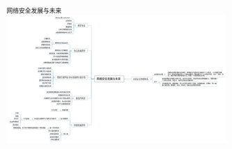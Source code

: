 <script src="map.js"></script>
<div id="main-area">
      <div id="content-info">
        <div id="content-info">
          <div id="title">网络安全发展与未来</div>
        </div>
      </div>
      <div id="main-content">
        <div id="svg-container"><svg xmlns:ev="http://www.w3.org/2001/xml-events" width="1986" viewBox="0 0 1986 1168" ed:vSpacing="30" xmlns="http://www.w3.org/2000/svg" ed:name="Page-1" preserveAspectRadio="xMinYMin meet" xmlns:xlink="http://www.w3.org/1999/xlink" ed:hSpacing="30" height="1168" xmlns:ed="http://www.edrawsoft.cn/xml/2017/SVGExtensions/" id="page1">
    <style type="text/css"><![CDATA[
g[ed\:togtopicid],g[ed\:hyperlink],g[ed\:comment],g[ed\:note] {cursor:pointer;}
svg text::selection,svg tspan::selection{background-color: #4285f4;color: #ffffff;fill: #ffffff;}
.st70 {fill:#000000;font-family:Open Sans;font-size:10pt}
.st69 {fill:#303030;font-family:Open Sans;font-size:13pt}
.st68 {fill:#4c4c4c;font-family:Open Sans;font-size:18pt;font-weight:bold}
]]></style>
    <defs>
        <linearGradient x1="0%" y2="100%" y1="0%" x2="0%" id="lg23">
            <stop offset="0" stop-color="#ffffff"/>
            <stop offset="0.25" stop-color="#f0f5f0"/>
            <stop offset="0.75" stop-color="#e1ebe1"/>
            <stop offset="1" stop-color="#c8d7c8"/>
        </linearGradient>
    </defs>
    <rect width="1986" x="0" height="1168" fill="#ffffff" y="0"/>
    <path d="M35.5,0L63.5,0C63.5,0,66.2,0,69.5,0L98.5,0" stroke-linecap="round" stroke-linejoin="round" stroke="#4486b1" ed:parentid="101" fill="none" id="103" transform="matrix(1,0,0,1,1028,584)" ed:tosuperid="102"/>
    <path d="M-13.5,15.9L3.7,15.9L3.7,-9.9C3.7,-13.2,6.4,-15.9,9.7,-15.9L13.5,-15.9" stroke-linecap="round" stroke-linejoin="round" stroke="#4486b1" ed:parentid="102" fill="none" id="105" transform="matrix(1,0,0,1,1315,568)" ed:tosuperid="104"/>
    <path d="M-13.5,-7.5L3.7,-7.5L3.7,1.5C3.7,4.8,6.4,7.5,9.7,7.5L13.5,7.5" stroke-linecap="round" stroke-linejoin="round" stroke="#4486b1" ed:parentid="104" fill="none" id="107" transform="matrix(1,0,0,1,1438,560)" ed:tosuperid="106"/>
    <path d="M3.7,-19.4L3.7,13.4C3.7,16.7,6.4,19.4,9.7,19.4L13.5,19.4" stroke-linecap="round" stroke-linejoin="round" stroke="#4486b1" ed:parentid="102" fill="none" id="109" transform="matrix(1,0,0,1,1315,603)" ed:tosuperid="108"/>
    <path d="M-13.5,6.8L3.7,6.8L3.7,-0.8C3.7,-4.1,6.4,-6.8,9.7,-6.8L13.5,-6.8" stroke-linecap="round" stroke-linejoin="round" stroke="#4486b1" ed:parentid="108" fill="none" id="111" transform="matrix(1,0,0,1,1386,616)" ed:tosuperid="110"/>
    <path d="M3.7,-14.3L3.7,8.3C3.7,11.6,6.4,14.3,9.7,14.3L13.5,14.3" stroke-linecap="round" stroke-linejoin="round" stroke="#4486b1" ed:parentid="108" fill="none" id="113" transform="matrix(1,0,0,1,1386,637)" ed:tosuperid="112"/>
    <path d="M-35.5,-208.8L-63.5,-208.8L-63.5,202.8C-63.5,206.1,-66.2,208.8,-69.5,208.8L-98.5,208.8" stroke-linecap="round" stroke-linejoin="round" stroke="#4486b1" ed:parentid="101" fill="none" id="115" transform="matrix(1,0,0,1,831,793)" ed:tosuperid="114"/>
    <path d="M13.5,62.4L-3.7,62.4L-3.7,-56.4C-3.7,-59.7,-6.4,-62.4,-9.7,-62.4L-13.5,-62.4" stroke-linecap="round" stroke-linejoin="round" stroke="#4486b1" ed:parentid="114" fill="none" id="117" transform="matrix(1,0,0,1,578,939)" ed:tosuperid="116"/>
    <path d="M13.5,0L-3.7,0C-3.7,0,-6.4,0,-9.7,0L-13.5,0" stroke-linecap="round" stroke-linejoin="round" stroke="#4486b1" ed:parentid="116" fill="none" id="119" transform="matrix(1,0,0,1,481,877)" ed:tosuperid="118"/>
    <path d="M-3.7,21.9L-3.7,-15.9C-3.7,-19.2,-6.4,-21.9,-9.7,-21.9L-13.5,-21.9" stroke-linecap="round" stroke-linejoin="round" stroke="#4486b1" ed:parentid="114" fill="none" id="121" transform="matrix(1,0,0,1,578,979)" ed:tosuperid="120"/>
    <path d="M13.5,0L-3.7,0C-3.7,0,-6.4,0,-9.7,0L-13.5,0" stroke-linecap="round" stroke-linejoin="round" stroke="#4486b1" ed:parentid="120" fill="none" id="123" transform="matrix(1,0,0,1,468,958)" ed:tosuperid="122"/>
    <path d="M13.5,0L-3.7,0C-3.7,0,-6.4,0,-9.7,0L-13.5,0" stroke-linecap="round" stroke-linejoin="round" stroke="#4486b1" ed:parentid="122" fill="none" id="125" transform="matrix(1,0,0,1,228,958)" ed:tosuperid="124"/>
    <path d="M13.5,27L-3.7,27L-3.7,-21C-3.7,-24.3,-6.4,-27,-9.7,-27L-13.5,-27" stroke-linecap="round" stroke-linejoin="round" stroke="#4486b1" ed:parentid="124" fill="none" id="127" transform="matrix(1,0,0,1,131,931)" ed:tosuperid="126"/>
    <path d="M-3.7,13.5L-3.7,-7.5C-3.7,-10.8,-6.4,-13.5,-9.7,-13.5L-13.5,-13.5" stroke-linecap="round" stroke-linejoin="round" stroke="#4486b1" ed:parentid="124" fill="none" id="129" transform="matrix(1,0,0,1,131,944)" ed:tosuperid="128"/>
    <path d="M-3.7,0C-3.7,0,-6.4,0,-9.7,0L-13.5,0" stroke-linecap="round" stroke-linejoin="round" stroke="#4486b1" ed:parentid="124" fill="none" id="131" transform="matrix(1,0,0,1,131,958)" ed:tosuperid="130"/>
    <path d="M-3.7,-13.5L-3.7,7.5C-3.7,10.8,-6.4,13.5,-9.7,13.5L-13.5,13.5" stroke-linecap="round" stroke-linejoin="round" stroke="#4486b1" ed:parentid="124" fill="none" id="133" transform="matrix(1,0,0,1,131,971)" ed:tosuperid="132"/>
    <path d="M-3.7,-27L-3.7,21C-3.7,24.3,-6.4,27,-9.7,27L-13.5,27" stroke-linecap="round" stroke-linejoin="round" stroke="#4486b1" ed:parentid="124" fill="none" id="135" transform="matrix(1,0,0,1,131,985)" ed:tosuperid="134"/>
    <path d="M-3.7,-45.6L-3.7,39.6C-3.7,42.9,-6.4,45.6,-9.7,45.6L-13.5,45.6" stroke-linecap="round" stroke-linejoin="round" stroke="#4486b1" ed:parentid="114" fill="none" id="137" transform="matrix(1,0,0,1,578,1047)" ed:tosuperid="136"/>
    <path d="M13.5,27L-3.7,27L-3.7,-21C-3.7,-24.3,-6.4,-27,-9.7,-27L-13.5,-27" stroke-linecap="round" stroke-linejoin="round" stroke="#4486b1" ed:parentid="136" fill="none" id="139" transform="matrix(1,0,0,1,494,1066)" ed:tosuperid="138"/>
    <path d="M13.5,0L-3.7,0C-3.7,0,-6.4,0,-9.7,0L-13.5,0" stroke-linecap="round" stroke-linejoin="round" stroke="#4486b1" ed:parentid="138" fill="none" id="141" transform="matrix(1,0,0,1,370,1039)" ed:tosuperid="140"/>
    <path d="M-3.7,13.5L-3.7,-7.5C-3.7,-10.8,-6.4,-13.5,-9.7,-13.5L-13.5,-13.5" stroke-linecap="round" stroke-linejoin="round" stroke="#4486b1" ed:parentid="136" fill="none" id="143" transform="matrix(1,0,0,1,494,1079)" ed:tosuperid="142"/>
    <path d="M-3.7,0C-3.7,0,-6.4,0,-9.7,0L-13.5,0" stroke-linecap="round" stroke-linejoin="round" stroke="#4486b1" ed:parentid="136" fill="none" id="145" transform="matrix(1,0,0,1,494,1093)" ed:tosuperid="144"/>
    <path d="M-3.7,-13.5L-3.7,7.5C-3.7,10.8,-6.4,13.5,-9.7,13.5L-13.5,13.5" stroke-linecap="round" stroke-linejoin="round" stroke="#4486b1" ed:parentid="136" fill="none" id="147" transform="matrix(1,0,0,1,494,1106)" ed:tosuperid="146"/>
    <path d="M-3.7,-27L-3.7,21C-3.7,24.3,-6.4,27,-9.7,27L-13.5,27" stroke-linecap="round" stroke-linejoin="round" stroke="#4486b1" ed:parentid="136" fill="none" id="149" transform="matrix(1,0,0,1,494,1120)" ed:tosuperid="148"/>
    <path d="M-35.5,-87.5L-63.5,-87.5L-63.5,81.5C-63.5,84.8,-66.2,87.5,-69.5,87.5L-98.5,87.5" stroke-linecap="round" stroke-linejoin="round" stroke="#4486b1" ed:parentid="101" fill="none" id="151" transform="matrix(1,0,0,1,831,671)" ed:tosuperid="150"/>
    <path d="M13.5,21.9L-3.7,21.9L-3.7,-15.9C-3.7,-19.2,-6.4,-21.9,-9.7,-21.9L-13.5,-21.9" stroke-linecap="round" stroke-linejoin="round" stroke="#4486b1" ed:parentid="150" fill="none" id="153" transform="matrix(1,0,0,1,595,737)" ed:tosuperid="152"/>
    <path d="M-3.7,8.4L-3.7,-2.4C-3.7,-5.7,-6.4,-8.4,-9.7,-8.4L-13.5,-8.4" stroke-linecap="round" stroke-linejoin="round" stroke="#4486b1" ed:parentid="150" fill="none" id="155" transform="matrix(1,0,0,1,595,750)" ed:tosuperid="154"/>
    <path d="M-3.7,-5.1L-3.7,-0.9C-3.7,2.4,-6.4,5.1,-9.7,5.1L-13.5,5.1" stroke-linecap="round" stroke-linejoin="round" stroke="#4486b1" ed:parentid="150" fill="none" id="157" transform="matrix(1,0,0,1,595,764)" ed:tosuperid="156"/>
    <path d="M-3.7,-18.6L-3.7,12.6C-3.7,15.9,-6.4,18.6,-9.7,18.6L-13.5,18.6" stroke-linecap="round" stroke-linejoin="round" stroke="#4486b1" ed:parentid="150" fill="none" id="159" transform="matrix(1,0,0,1,595,777)" ed:tosuperid="158"/>
    <path d="M-3.7,-32.1L-3.7,26.1C-3.7,29.4,-6.4,32.1,-9.7,32.1L-13.5,32.1" stroke-linecap="round" stroke-linejoin="round" stroke="#4486b1" ed:parentid="150" fill="none" id="161" transform="matrix(1,0,0,1,595,791)" ed:tosuperid="160"/>
    <path d="M-35.5,6.8L-63.5,6.8L-63.5,-0.8C-63.5,-4.1,-66.2,-6.8,-69.5,-6.8L-98.5,-6.8" stroke-linecap="round" stroke-linejoin="round" stroke="#4486b1" ed:parentid="101" fill="none" id="163" transform="matrix(1,0,0,1,831,577)" ed:tosuperid="162"/>
    <path d="M13.5,35.4L-3.7,35.4L-3.7,-29.4C-3.7,-32.7,-6.4,-35.4,-9.7,-35.4L-13.5,-35.4" stroke-linecap="round" stroke-linejoin="round" stroke="#4486b1" ed:parentid="162" fill="none" id="165" transform="matrix(1,0,0,1,425,535)" ed:tosuperid="164"/>
    <path d="M-3.7,21.9L-3.7,-15.9C-3.7,-19.2,-6.4,-21.9,-9.7,-21.9L-13.5,-21.9" stroke-linecap="round" stroke-linejoin="round" stroke="#4486b1" ed:parentid="162" fill="none" id="167" transform="matrix(1,0,0,1,425,548)" ed:tosuperid="166"/>
    <path d="M-3.7,8.4L-3.7,-2.4C-3.7,-5.7,-6.4,-8.4,-9.7,-8.4L-13.5,-8.4" stroke-linecap="round" stroke-linejoin="round" stroke="#4486b1" ed:parentid="162" fill="none" id="169" transform="matrix(1,0,0,1,425,562)" ed:tosuperid="168"/>
    <path d="M-3.7,-5.1L-3.7,-0.9C-3.7,2.4,-6.4,5.1,-9.7,5.1L-13.5,5.1" stroke-linecap="round" stroke-linejoin="round" stroke="#4486b1" ed:parentid="162" fill="none" id="171" transform="matrix(1,0,0,1,425,575)" ed:tosuperid="170"/>
    <path d="M-3.7,-18.6L-3.7,12.6C-3.7,15.9,-6.4,18.6,-9.7,18.6L-13.5,18.6" stroke-linecap="round" stroke-linejoin="round" stroke="#4486b1" ed:parentid="162" fill="none" id="173" transform="matrix(1,0,0,1,425,589)" ed:tosuperid="172"/>
    <path d="M-3.7,-32.1L-3.7,26.1C-3.7,29.4,-6.4,32.1,-9.7,32.1L-13.5,32.1" stroke-linecap="round" stroke-linejoin="round" stroke="#4486b1" ed:parentid="162" fill="none" id="175" transform="matrix(1,0,0,1,425,602)" ed:tosuperid="174"/>
    <path d="M-3.7,-45.6L-3.7,39.6C-3.7,42.9,-6.4,45.6,-9.7,45.6L-13.5,45.6" stroke-linecap="round" stroke-linejoin="round" stroke="#4486b1" ed:parentid="162" fill="none" id="177" transform="matrix(1,0,0,1,425,616)" ed:tosuperid="176"/>
    <path d="M-35.5,128L-63.5,128L-63.5,-122C-63.5,-125.3,-66.2,-128,-69.5,-128L-98.5,-128" stroke-linecap="round" stroke-linejoin="round" stroke="#4486b1" ed:parentid="101" fill="none" id="179" transform="matrix(1,0,0,1,831,456)" ed:tosuperid="178"/>
    <path d="M13.5,28.6L-3.7,28.6L-3.7,-22.6C-3.7,-25.9,-6.4,-28.6,-9.7,-28.6L-13.5,-28.6" stroke-linecap="round" stroke-linejoin="round" stroke="#4486b1" ed:parentid="178" fill="none" id="181" transform="matrix(1,0,0,1,578,299)" ed:tosuperid="180"/>
    <path d="M13.5,20.3L-3.7,20.3L-3.7,-14.3C-3.7,-17.6,-6.4,-20.3,-9.7,-20.3L-13.5,-20.3" stroke-linecap="round" stroke-linejoin="round" stroke="#4486b1" ed:parentid="180" fill="none" id="183" transform="matrix(1,0,0,1,416,250)" ed:tosuperid="182"/>
    <path d="M-3.7,6.8L-3.7,-0.8C-3.7,-4.1,-6.4,-6.8,-9.7,-6.8L-13.5,-6.8" stroke-linecap="round" stroke-linejoin="round" stroke="#4486b1" ed:parentid="180" fill="none" id="185" transform="matrix(1,0,0,1,416,264)" ed:tosuperid="184"/>
    <path d="M-3.7,-6.8L-3.7,0.8C-3.7,4.1,-6.4,6.8,-9.7,6.8L-13.5,6.8" stroke-linecap="round" stroke-linejoin="round" stroke="#4486b1" ed:parentid="180" fill="none" id="187" transform="matrix(1,0,0,1,416,277)" ed:tosuperid="186"/>
    <path d="M-3.7,-20.3L-3.7,14.3C-3.7,17.6,-6.4,20.3,-9.7,20.3L-13.5,20.3" stroke-linecap="round" stroke-linejoin="round" stroke="#4486b1" ed:parentid="180" fill="none" id="189" transform="matrix(1,0,0,1,416,291)" ed:tosuperid="188"/>
    <path d="M-3.7,-5.1L-3.7,-0.9C-3.7,2.4,-6.4,5.1,-9.7,5.1L-13.5,5.1" stroke-linecap="round" stroke-linejoin="round" stroke="#4486b1" ed:parentid="178" fill="none" id="191" transform="matrix(1,0,0,1,578,333)" ed:tosuperid="190"/>
    <path d="M-3.7,-18.6L-3.7,12.6C-3.7,15.9,-6.4,18.6,-9.7,18.6L-13.5,18.6" stroke-linecap="round" stroke-linejoin="round" stroke="#4486b1" ed:parentid="178" fill="none" id="193" transform="matrix(1,0,0,1,578,346)" ed:tosuperid="192"/>
    <path d="M-3.7,-32.1L-3.7,26.1C-3.7,29.4,-6.4,32.1,-9.7,32.1L-13.5,32.1" stroke-linecap="round" stroke-linejoin="round" stroke="#4486b1" ed:parentid="178" fill="none" id="195" transform="matrix(1,0,0,1,578,360)" ed:tosuperid="194"/>
    <path d="M-3.7,-45.6L-3.7,39.6C-3.7,42.9,-6.4,45.6,-9.7,45.6L-13.5,45.6" stroke-linecap="round" stroke-linejoin="round" stroke="#4486b1" ed:parentid="178" fill="none" id="197" transform="matrix(1,0,0,1,578,373)" ed:tosuperid="196"/>
    <path d="M-3.7,-59.1L-3.7,53.1C-3.7,56.4,-6.4,59.1,-9.7,59.1L-13.5,59.1" stroke-linecap="round" stroke-linejoin="round" stroke="#4486b1" ed:parentid="178" fill="none" id="199" transform="matrix(1,0,0,1,578,387)" ed:tosuperid="198"/>
    <path d="M-35.5,242.5L-63.5,242.5L-63.5,-236.5C-63.5,-239.8,-66.2,-242.5,-69.5,-242.5L-98.5,-242.5" stroke-linecap="round" stroke-linejoin="round" stroke="#4486b1" ed:parentid="101" fill="none" id="201" transform="matrix(1,0,0,1,831,341)" ed:tosuperid="200"/>
    <path d="M13.5,28.6L-3.7,28.6L-3.7,-22.6C-3.7,-25.9,-6.4,-28.6,-9.7,-28.6L-13.5,-28.6" stroke-linecap="round" stroke-linejoin="round" stroke="#4486b1" ed:parentid="200" fill="none" id="203" transform="matrix(1,0,0,1,612,70)" ed:tosuperid="202"/>
    <path d="M-3.7,15.1L-3.7,-9.1C-3.7,-12.4,-6.4,-15.1,-9.7,-15.1L-13.5,-15.1" stroke-linecap="round" stroke-linejoin="round" stroke="#4486b1" ed:parentid="200" fill="none" id="205" transform="matrix(1,0,0,1,612,84)" ed:tosuperid="204"/>
    <path d="M-3.7,1.6C-3.7,-0.2,-6.4,-1.6,-9.7,-1.6L-13.5,-1.6" stroke-linecap="round" stroke-linejoin="round" stroke="#4486b1" ed:parentid="200" fill="none" id="207" transform="matrix(1,0,0,1,612,97)" ed:tosuperid="206"/>
    <path d="M-3.7,-11.9L-3.7,5.9C-3.7,9.2,-6.4,11.9,-9.7,11.9L-13.5,11.9" stroke-linecap="round" stroke-linejoin="round" stroke="#4486b1" ed:parentid="200" fill="none" id="209" transform="matrix(1,0,0,1,612,111)" ed:tosuperid="208"/>
    <path d="M-3.7,-25.4L-3.7,19.4C-3.7,22.7,-6.4,25.4,-9.7,25.4L-13.5,25.4" stroke-linecap="round" stroke-linejoin="round" stroke="#4486b1" ed:parentid="200" fill="none" id="211" transform="matrix(1,0,0,1,612,124)" ed:tosuperid="210"/>
    <path d="M-3.7,-38.9L-3.7,32.9C-3.7,36.2,-6.4,38.9,-9.7,38.9L-13.5,38.9" stroke-linecap="round" stroke-linejoin="round" stroke="#4486b1" ed:parentid="200" fill="none" id="213" transform="matrix(1,0,0,1,612,138)" ed:tosuperid="212"/>
    <g ed:height="57" ed:topictype="mainidea" ed:layout="map" id="101" transform="matrix(1,0,0,1,795,555)" ed:width="268">
        <path d="M4,0L264,0C266.2,0,268,1.8,268,4L268,53C268,55.2,266.2,57,264,57L4,57C1.8,57,0,55.2,0,53L0,4C0,1.8,1.8,0,4,0z" stroke-linejoin="round" stroke="#000000" fill="#ffffff"/>
        <text class="st68">
            <tspan x="20" style="white-space:pre" y="37.8">网络安全发展与未来</tspan>
        </text>
    </g>
    <g ed:height="35" ed:layout="rightmap" ed:parentid="101" id="102" transform="matrix(1,0,0,1,1126,566)" ed:width="175">
        <path d="M4,0L171,0C173.2,0,175,1.8,175,4L175,31C175,33.2,173.2,35,171,35L4,35C1.8,35,0,33.2,0,31L0,4C0,1.8,1.8,0,4,0z" stroke-linejoin="round" stroke="#4486b1" fill="#ffffff"/>
        <text class="st69">
            <tspan x="18" style="white-space:pre" y="23.8">动态安全防御体系</tspan>
        </text>
    </g>
    <g ed:height="20.5" ed:layout="rightmap" ed:parentid="102" id="104" transform="matrix(1,0,0,1,1328,532)" ed:width="96">
        <path d="M0,20.5L96,20.5" stroke-linejoin="round" stroke="#4486b1" fill="none"/>
        <text class="st70">
            <tspan x="8" style="white-space:pre" y="14.4">动态安全过程</tspan>
        </text>
    </g>
    <g ed:height="50.5" ed:layout="rightmap" ed:parentid="104" id="106" transform="matrix(1,0,0,1,1451,517)" ed:width="514">
        <path d="M0,50.5L514,50.5" stroke-linejoin="round" stroke="#4486b1" fill="none"/>
        <text class="st70">
            <tspan x="8" style="white-space:pre" y="14.4">构建自身的防御体系机制时，网络安全不能仅仅只停留在“三分技术，七分管理”的概</tspan>
            <tspan x="8" style="white-space:pre" y="29.4">念上，安全不应该作为一个目标去看待，而应该作为一个过程去考虑、设计、实现、执</tspan>
            <tspan x="8" style="white-space:pre" y="44.5">行。通过不断完善的管理行为，形成一个动态的安全过程</tspan>
        </text>
    </g>
    <g ed:height="20.5" ed:layout="rightmap" ed:parentid="102" id="108" transform="matrix(1,0,0,1,1328,602)" ed:width="44">
        <path d="M0,20.5L44,20.5" stroke-linejoin="round" stroke="#4486b1" fill="none"/>
        <text class="st70">
            <tspan x="8" style="white-space:pre" y="14.4">定义</tspan>
        </text>
    </g>
    <g ed:height="35.5" ed:layout="rightmap" ed:parentid="108" id="110" transform="matrix(1,0,0,1,1399,574)" ed:width="514">
        <path d="M0,35.5L514,35.5" stroke-linejoin="round" stroke="#4486b1" fill="none"/>
        <text class="st70">
            <tspan x="8" style="white-space:pre" y="14.4">容易忽略安全构建之间的关系，因为在可定制，可操作的安全策略基础上，需要构建一</tspan>
            <tspan x="8" style="white-space:pre" y="29.4">个具有全局观、多层次、组件化的安全防御体系</tspan>
        </text>
    </g>
    <g ed:height="35.5" ed:layout="rightmap" ed:parentid="108" id="112" transform="matrix(1,0,0,1,1399,616)" ed:width="514">
        <path d="M0,35.5L514,35.5" stroke-linejoin="round" stroke="#4486b1" fill="none"/>
        <text class="st70">
            <tspan x="8" style="white-space:pre" y="14.4">涉及网络边界、网络基础、核心业务和桌面多个层面，涵盖路由器，交换机，防火墙，</tspan>
            <tspan x="8" style="white-space:pre" y="29.4">接入服务器，数据库，DNS，WWW，MAIL及其他应用系统</tspan>
        </text>
    </g>
    <g ed:height="35" ed:layout="leftmap" ed:parentid="101" id="114" transform="matrix(1,0,0,1,591,984)" ed:width="141">
        <path d="M4,0L137,0C139.2,0,141,1.8,141,4L141,31C141,33.2,139.2,35,137,35L4,35C1.8,35,0,33.2,0,31L0,4C0,1.8,1.8,0,4,0z" stroke-linejoin="round" stroke="#4486b1" fill="#ffffff"/>
        <text class="st69">
            <tspan x="18" style="white-space:pre" y="23.8">防御发展趋势</tspan>
        </text>
    </g>
    <g ed:height="20.5" ed:layout="leftmap" ed:parentid="114" id="116" transform="matrix(1,0,0,1,494,856)" ed:width="70">
        <path d="M0,20.5L70,20.5" stroke-linejoin="round" stroke="#4486b1" fill="none"/>
        <text class="st70">
            <tspan x="8" style="white-space:pre" y="14.4">病毒防御</tspan>
        </text>
    </g>
    <g ed:height="20.5" ed:layout="leftmap" ed:parentid="116" id="118" transform="matrix(1,0,0,1,397,856)" ed:width="70">
        <path d="M0,20.5L70,20.5" stroke-linejoin="round" stroke="#4486b1" fill="none"/>
        <text class="st70">
            <tspan x="8" style="white-space:pre" y="14.4">行为识别</tspan>
        </text>
    </g>
    <g ed:height="20.5" ed:layout="leftmap" ed:parentid="114" id="120" transform="matrix(1,0,0,1,481,937)" ed:width="83">
        <path d="M0,20.5L83,20.5" stroke-linejoin="round" stroke="#4486b1" fill="none"/>
        <text class="st70">
            <tspan x="8" style="white-space:pre" y="14.4">反垃圾邮件</tspan>
        </text>
    </g>
    <g ed:height="20.5" ed:layout="leftmap" ed:parentid="120" id="122" transform="matrix(1,0,0,1,241,937)" ed:width="213">
        <path d="M0,20.5L213,20.5" stroke-linejoin="round" stroke="#4486b1" fill="none"/>
        <text class="st70">
            <tspan x="8" style="white-space:pre" y="14.4">主动型垃圾邮件行为模式识别技术</tspan>
        </text>
    </g>
    <g ed:height="20.5" ed:layout="leftmap" ed:parentid="122" id="124" transform="matrix(1,0,0,1,144,937)" ed:width="70">
        <path d="M0,20.5L70,20.5" stroke-linejoin="round" stroke="#4486b1" fill="none"/>
        <text class="st70">
            <tspan x="8" style="white-space:pre" y="14.4">行为要素</tspan>
        </text>
    </g>
    <g ed:height="20.5" ed:layout="leftmap" ed:parentid="124" id="126" transform="matrix(1,0,0,1,73,883)" ed:width="44">
        <path d="M0,20.5L44,20.5" stroke-linejoin="round" stroke="#4486b1" fill="none"/>
        <text class="st70">
            <tspan x="8" style="white-space:pre" y="14.4">时间</tspan>
        </text>
    </g>
    <g ed:height="20.5" ed:layout="leftmap" ed:parentid="124" id="128" transform="matrix(1,0,0,1,73,910)" ed:width="44">
        <path d="M0,20.5L44,20.5" stroke-linejoin="round" stroke="#4486b1" fill="none"/>
        <text class="st70">
            <tspan x="8" style="white-space:pre" y="14.4">频度</tspan>
        </text>
    </g>
    <g ed:height="20.5" ed:layout="leftmap" ed:parentid="124" id="130" transform="matrix(1,0,0,1,59,937)" ed:width="58">
        <path d="M0,20.5L58,20.5" stroke-linejoin="round" stroke="#4486b1" fill="none"/>
        <text class="st70">
            <tspan x="8" style="white-space:pre" y="14.4">发送IP</tspan>
        </text>
    </g>
    <g ed:height="20.5" ed:layout="leftmap" ed:parentid="124" id="132" transform="matrix(1,0,0,1,21,964)" ed:width="96">
        <path d="M0,20.5L96,20.5" stroke-linejoin="round" stroke="#4486b1" fill="none"/>
        <text class="st70">
            <tspan x="8" style="white-space:pre" y="14.4">协议声明特征</tspan>
        </text>
    </g>
    <g ed:height="20.5" ed:layout="leftmap" ed:parentid="124" id="134" transform="matrix(1,0,0,1,47,991)" ed:width="70">
        <path d="M0,20.5L70,20.5" stroke-linejoin="round" stroke="#4486b1" fill="none"/>
        <text class="st70">
            <tspan x="8" style="white-space:pre" y="14.4">发送指纹</tspan>
        </text>
    </g>
    <g ed:height="20.5" ed:layout="leftmap" ed:parentid="114" id="136" transform="matrix(1,0,0,1,507,1072)" ed:width="57">
        <path d="M0,20.5L57,20.5" stroke-linejoin="round" stroke="#4486b1" fill="none"/>
        <text class="st70">
            <tspan x="8" style="white-space:pre" y="14.4">防火墙</tspan>
        </text>
    </g>
    <g ed:height="20.5" ed:layout="leftmap" ed:parentid="136" id="138" transform="matrix(1,0,0,1,383,1018)" ed:width="97">
        <path d="M0,20.5L97,20.5" stroke-linejoin="round" stroke="#4486b1" fill="none"/>
        <text class="st70">
            <tspan x="8" style="white-space:pre" y="14.4">新一代NP技术</tspan>
        </text>
    </g>
    <g ed:height="20.5" ed:layout="leftmap" ed:parentid="138" id="140" transform="matrix(1,0,0,1,52,1018)" ed:width="304">
        <path d="M0,20.5L304,20.5" stroke-linejoin="round" stroke="#4486b1" fill="none"/>
        <text class="st70">
            <tspan x="8" style="white-space:pre" y="14.4">网络处理器，专门用于网络封装处理的一种处理器</tspan>
        </text>
    </g>
    <g ed:height="20.5" ed:layout="leftmap" ed:parentid="136" id="142" transform="matrix(1,0,0,1,371,1045)" ed:width="109">
        <path d="M0,20.5L109,20.5" stroke-linejoin="round" stroke="#4486b1" fill="none"/>
        <text class="st70">
            <tspan x="8" style="white-space:pre" y="14.4">防火墙深度检测</tspan>
        </text>
    </g>
    <g ed:height="20.5" ed:layout="leftmap" ed:parentid="136" id="144" transform="matrix(1,0,0,1,384,1072)" ed:width="96">
        <path d="M0,20.5L96,20.5" stroke-linejoin="round" stroke="#4486b1" fill="none"/>
        <text class="st70">
            <tspan x="8" style="white-space:pre" y="14.4">应用状态检测</tspan>
        </text>
    </g>
    <g ed:height="20.5" ed:layout="leftmap" ed:parentid="136" id="146" transform="matrix(1,0,0,1,384,1099)" ed:width="96">
        <path d="M0,20.5L96,20.5" stroke-linejoin="round" stroke="#4486b1" fill="none"/>
        <text class="st70">
            <tspan x="8" style="white-space:pre" y="14.4">安全技术融合</tspan>
        </text>
    </g>
    <g ed:height="20.5" ed:layout="leftmap" ed:parentid="136" id="148" transform="matrix(1,0,0,1,389,1126)" ed:width="91">
        <path d="M0,20.5L91,20.5" stroke-linejoin="round" stroke="#4486b1" fill="none"/>
        <text class="st70">
            <tspan x="8" style="white-space:pre" y="14.4">VPN功能集成</tspan>
        </text>
    </g>
    <g ed:height="35" ed:layout="leftmap" ed:parentid="101" id="150" transform="matrix(1,0,0,1,608,741)" ed:width="124">
        <path d="M4,0L120,0C122.2,0,124,1.8,124,4L124,31C124,33.2,122.2,35,120,35L4,35C1.8,35,0,33.2,0,31L0,4C0,1.8,1.8,0,4,0z" stroke-linejoin="round" stroke="#4486b1" fill="#ffffff"/>
        <text class="st69">
            <tspan x="18" style="white-space:pre" y="23.8">面临的挑战</tspan>
        </text>
    </g>
    <g ed:height="20.5" ed:layout="leftmap" ed:parentid="150" id="152" transform="matrix(1,0,0,1,355,695)" ed:width="226">
        <path d="M0,20.5L226,20.5" stroke-linejoin="round" stroke="#4486b1" fill="none"/>
        <text class="st70">
            <tspan x="8" style="white-space:pre" y="14.4">更多网络犯罪直接以经济利益为目的</tspan>
        </text>
    </g>
    <g ed:height="20.5" ed:layout="leftmap" ed:parentid="150" id="154" transform="matrix(1,0,0,1,459,722)" ed:width="122">
        <path d="M0,20.5L122,20.5" stroke-linejoin="round" stroke="#4486b1" fill="none"/>
        <text class="st70">
            <tspan x="8" style="white-space:pre" y="14.4">拒绝服务供给泛滥</tspan>
        </text>
    </g>
    <g ed:height="20.5" ed:layout="leftmap" ed:parentid="150" id="156" transform="matrix(1,0,0,1,329,749)" ed:width="252">
        <path d="M0,20.5L252,20.5" stroke-linejoin="round" stroke="#4486b1" fill="none"/>
        <text class="st70">
            <tspan x="8" style="white-space:pre" y="14.4">垃圾邮件与反垃圾邮件之间斗争愈演愈烈</tspan>
        </text>
    </g>
    <g ed:height="20.5" ed:layout="leftmap" ed:parentid="150" id="158" transform="matrix(1,0,0,1,399,776)" ed:width="182">
        <path d="M0,20.5L182,20.5" stroke-linejoin="round" stroke="#4486b1" fill="none"/>
        <text class="st70">
            <tspan x="8" style="white-space:pre" y="14.4">恶意软件横行，Web攻击频发</tspan>
        </text>
    </g>
    <g ed:height="20.5" ed:layout="leftmap" ed:parentid="150" id="160" transform="matrix(1,0,0,1,445,803)" ed:width="136">
        <path d="M0,20.5L136,20.5" stroke-linejoin="round" stroke="#4486b1" fill="none"/>
        <text class="st70">
            <tspan x="8" style="white-space:pre" y="14.4">对非PC设备威胁增加</tspan>
        </text>
    </g>
    <g ed:height="35" ed:layout="leftmap" ed:parentid="101" id="162" transform="matrix(1,0,0,1,438,553)" ed:width="294">
        <path d="M4,0L290,0C292.2,0,294,1.8,294,4L294,31C294,33.2,292.2,35,290,35L4,35C1.8,35,0,33.2,0,31L0,4C0,1.8,1.8,0,4,0z" stroke-linejoin="round" stroke="#4486b1" fill="#ffffff"/>
        <text class="st69">
            <tspan x="18" style="white-space:pre" y="23.8">我国互联网安全标准课题主要涉及</tspan>
        </text>
    </g>
    <g ed:height="20.5" ed:layout="leftmap" ed:parentid="162" id="164" transform="matrix(1,0,0,1,276,479)" ed:width="135">
        <path d="M0,20.5L135,20.5" stroke-linejoin="round" stroke="#4486b1" fill="none"/>
        <text class="st70">
            <tspan x="8" style="white-space:pre" y="14.4">分组过滤防火墙标准</tspan>
        </text>
    </g>
    <g ed:height="20.5" ed:layout="leftmap" ed:parentid="162" id="166" transform="matrix(1,0,0,1,276,506)" ed:width="135">
        <path d="M0,20.5L135,20.5" stroke-linejoin="round" stroke="#4486b1" fill="none"/>
        <text class="st70">
            <tspan x="8" style="white-space:pre" y="14.4">应用网关防火墙标准</tspan>
        </text>
    </g>
    <g ed:height="20.5" ed:layout="leftmap" ed:parentid="162" id="168" transform="matrix(1,0,0,1,302,533)" ed:width="109">
        <path d="M0,20.5L109,20.5" stroke-linejoin="round" stroke="#4486b1" fill="none"/>
        <text class="st70">
            <tspan x="8" style="white-space:pre" y="14.4">网络代理服务器</tspan>
        </text>
    </g>
    <g ed:height="20.5" ed:layout="leftmap" ed:parentid="162" id="170" transform="matrix(1,0,0,1,315,560)" ed:width="96">
        <path d="M0,20.5L96,20.5" stroke-linejoin="round" stroke="#4486b1" fill="none"/>
        <text class="st70">
            <tspan x="8" style="white-space:pre" y="14.4">鉴别机制标准</tspan>
        </text>
    </g>
    <g ed:height="20.5" ed:layout="leftmap" ed:parentid="162" id="172" transform="matrix(1,0,0,1,289,587)" ed:width="122">
        <path d="M0,20.5L122,20.5" stroke-linejoin="round" stroke="#4486b1" fill="none"/>
        <text class="st70">
            <tspan x="8" style="white-space:pre" y="14.4">数字签名机制标准</tspan>
        </text>
    </g>
    <g ed:height="20.5" ed:layout="leftmap" ed:parentid="162" id="174" transform="matrix(1,0,0,1,315,614)" ed:width="96">
        <path d="M0,20.5L96,20.5" stroke-linejoin="round" stroke="#4486b1" fill="none"/>
        <text class="st70">
            <tspan x="8" style="white-space:pre" y="14.4">安全电子交易</tspan>
        </text>
    </g>
    <g ed:height="20.5" ed:layout="leftmap" ed:parentid="162" id="176" transform="matrix(1,0,0,1,289,641)" ed:width="122">
        <path d="M0,20.5L122,20.5" stroke-linejoin="round" stroke="#4486b1" fill="none"/>
        <text class="st70">
            <tspan x="8" style="white-space:pre" y="14.4">网络安全服务标准</tspan>
        </text>
    </g>
    <g ed:height="35" ed:layout="leftmap" ed:parentid="101" id="178" transform="matrix(1,0,0,1,591,310)" ed:width="141">
        <path d="M4,0L137,0C139.2,0,141,1.8,141,4L141,31C141,33.2,139.2,35,137,35L4,35C1.8,35,0,33.2,0,31L0,4C0,1.8,1.8,0,4,0z" stroke-linejoin="round" stroke="#4486b1" fill="#ffffff"/>
        <text class="st69">
            <tspan x="18" style="white-space:pre" y="23.8">攻击发展趋势</tspan>
        </text>
    </g>
    <g ed:height="20.5" ed:layout="leftmap" ed:parentid="178" id="180" transform="matrix(1,0,0,1,429,250)" ed:width="135">
        <path d="M0,20.5L135,20.5" stroke-linejoin="round" stroke="#4486b1" fill="none"/>
        <text class="st70">
            <tspan x="8" style="white-space:pre" y="14.4">网络攻击阶段自动化</tspan>
        </text>
    </g>
    <g ed:height="20.5" ed:layout="leftmap" ed:parentid="180" id="182" transform="matrix(1,0,0,1,332,210)" ed:width="70">
        <path d="M0,20.5L70,20.5" stroke-linejoin="round" stroke="#4486b1" fill="none"/>
        <text class="st70">
            <tspan x="8" style="white-space:pre" y="14.4">扫描阶段</tspan>
        </text>
    </g>
    <g ed:height="20.5" ed:layout="leftmap" ed:parentid="180" id="184" transform="matrix(1,0,0,1,306,237)" ed:width="96">
        <path d="M0,20.5L96,20.5" stroke-linejoin="round" stroke="#4486b1" fill="none"/>
        <text class="st70">
            <tspan x="8" style="white-space:pre" y="14.4">渗透控制阶段</tspan>
        </text>
    </g>
    <g ed:height="20.5" ed:layout="leftmap" ed:parentid="180" id="186" transform="matrix(1,0,0,1,306,264)" ed:width="96">
        <path d="M0,20.5L96,20.5" stroke-linejoin="round" stroke="#4486b1" fill="none"/>
        <text class="st70">
            <tspan x="8" style="white-space:pre" y="14.4">传播攻击阶段</tspan>
        </text>
    </g>
    <g ed:height="20.5" ed:layout="leftmap" ed:parentid="180" id="188" transform="matrix(1,0,0,1,254,291)" ed:width="148">
        <path d="M0,20.5L148,20.5" stroke-linejoin="round" stroke="#4486b1" fill="none"/>
        <text class="st70">
            <tspan x="8" style="white-space:pre" y="14.4">攻击工具协调管理阶段</tspan>
        </text>
    </g>
    <g ed:height="20.5" ed:layout="leftmap" ed:parentid="178" id="190" transform="matrix(1,0,0,1,429,318)" ed:width="135">
        <path d="M0,20.5L135,20.5" stroke-linejoin="round" stroke="#4486b1" fill="none"/>
        <text class="st70">
            <tspan x="8" style="white-space:pre" y="14.4">网络攻击工具智能化</tspan>
        </text>
    </g>
    <g ed:height="20.5" ed:layout="leftmap" ed:parentid="178" id="192" transform="matrix(1,0,0,1,377,345)" ed:width="187">
        <path d="M0,20.5L187,20.5" stroke-linejoin="round" stroke="#4486b1" fill="none"/>
        <text class="st70">
            <tspan x="8" style="white-space:pre" y="14.4">漏洞发现、利用速率越来越快</tspan>
        </text>
    </g>
    <g ed:height="20.5" ed:layout="leftmap" ed:parentid="178" id="194" transform="matrix(1,0,0,1,416,372)" ed:width="148">
        <path d="M0,20.5L148,20.5" stroke-linejoin="round" stroke="#4486b1" fill="none"/>
        <text class="st70">
            <tspan x="8" style="white-space:pre" y="14.4">防火墙渗透率越来越高</tspan>
        </text>
    </g>
    <g ed:height="20.5" ed:layout="leftmap" ed:parentid="178" id="196" transform="matrix(1,0,0,1,403,399)" ed:width="161">
        <path d="M0,20.5L161,20.5" stroke-linejoin="round" stroke="#4486b1" fill="none"/>
        <text class="st70">
            <tspan x="8" style="white-space:pre" y="14.4">安全威胁的不对称性增加</tspan>
        </text>
    </g>
    <g ed:height="20.5" ed:layout="leftmap" ed:parentid="178" id="198" transform="matrix(1,0,0,1,325,426)" ed:width="239">
        <path d="M0,20.5L239,20.5" stroke-linejoin="round" stroke="#4486b1" fill="none"/>
        <text class="st70">
            <tspan x="8" style="white-space:pre" y="14.4">对网络基础设置产生的破坏力越来越强</tspan>
        </text>
    </g>
    <g ed:height="35" ed:layout="leftmap" ed:parentid="101" id="200" transform="matrix(1,0,0,1,625,81)" ed:width="107">
        <path d="M4,0L103,0C105.2,0,107,1.8,107,4L107,31C107,33.2,105.2,35,103,35L4,35C1.8,35,0,33.2,0,31L0,4C0,1.8,1.8,0,4,0z" stroke-linejoin="round" stroke="#4486b1" fill="#ffffff"/>
        <text class="st69">
            <tspan x="18" style="white-space:pre" y="23.8">典型攻击</tspan>
        </text>
    </g>
    <g ed:height="20.5" ed:layout="leftmap" ed:parentid="200" id="202" transform="matrix(1,0,0,1,434,21)" ed:width="164">
        <path d="M0,20.5L164,20.5" stroke-linejoin="round" stroke="#4486b1" fill="none"/>
        <text class="st70">
            <tspan x="8" style="white-space:pre" y="14.4">Melissa 和 LoveLetter</tspan>
        </text>
    </g>
    <g ed:height="20.5" ed:layout="leftmap" ed:parentid="200" id="204" transform="matrix(1,0,0,1,528,48)" ed:width="70">
        <path d="M0,20.5L70,20.5" stroke-linejoin="round" stroke="#4486b1" fill="none"/>
        <text class="st70">
            <tspan x="8" style="white-space:pre" y="14.4">红色代码</tspan>
        </text>
    </g>
    <g ed:height="20.5" ed:layout="leftmap" ed:parentid="200" id="206" transform="matrix(1,0,0,1,541,75)" ed:width="57">
        <path d="M0,20.5L57,20.5" stroke-linejoin="round" stroke="#4486b1" fill="none"/>
        <text class="st70">
            <tspan x="8" style="white-space:pre" y="14.4">尼姆达</tspan>
        </text>
    </g>
    <g ed:height="20.5" ed:layout="leftmap" ed:parentid="200" id="208" transform="matrix(1,0,0,1,528,102)" ed:width="70">
        <path d="M0,20.5L70,20.5" stroke-linejoin="round" stroke="#4486b1" fill="none"/>
        <text class="st70">
            <tspan x="8" style="white-space:pre" y="14.4">熊猫烧香</tspan>
        </text>
    </g>
    <g ed:height="20.5" ed:layout="leftmap" ed:parentid="200" id="210" transform="matrix(1,0,0,1,463,129)" ed:width="135">
        <path d="M0,20.5L135,20.5" stroke-linejoin="round" stroke="#4486b1" fill="none"/>
        <text class="st70">
            <tspan x="8" style="white-space:pre" y="14.4">分布式拒绝服务攻击</tspan>
        </text>
    </g>
    <g ed:height="20.5" ed:layout="leftmap" ed:parentid="200" id="212" transform="matrix(1,0,0,1,437,156)" ed:width="161">
        <path d="M0,20.5L161,20.5" stroke-linejoin="round" stroke="#4486b1" fill="none"/>
        <text class="st70">
            <tspan x="8" style="white-space:pre" y="14.4">远程控制特洛伊木马后门</tspan>
        </text>
    </g>
    <symbol id="plus">
        <path d="M11,6C11,8.8,8.8,11,6,11C3.2,11,1,8.8,1,6C1,3.2,3.2,1,6,1C8.8,1,11,3.2,11,6z" fill="url(#lg23)"/>
        <path d="M11,6C11,8.8,8.8,11,6,11C3.2,11,1,8.8,1,6C1,3.2,3.2,1,6,1C8.8,1,11,3.2,11,6zM3,6L9,6M6,3L6,9" stroke="#46a000" fill="none" stroke-width="0.7"/>
    </symbol>
    <symbol id="minus">
        <path d="M11,6C11,8.8,8.8,11,6,11C3.2,11,1,8.8,1,6C1,3.2,3.2,1,6,1C8.8,1,11,3.2,11,6z" fill="url(#lg23)"/>
        <path d="M11,6C11,8.8,8.8,11,6,11C3.2,11,1,8.8,1,6C1,3.2,3.2,1,6,1C8.8,1,11,3.2,11,6zM3,6L9,6" stroke="#46a000" fill="none" stroke-width="0.7"/>
    </symbol>
    <g ed:togtopicid="101" transform="translate(1064,578)">
        <use xlink:href="#minus"/>
    </g>
    <g ed:togtopicid="102" transform="translate(1302,578)">
        <use xlink:href="#minus"/>
    </g>
    <g ed:togtopicid="104" transform="translate(1425,536)">
        <use xlink:href="#minus"/>
    </g>
    <g ed:togtopicid="108" transform="translate(1373,606)">
        <use xlink:href="#minus"/>
    </g>
    <g ed:togtopicid="114" transform="translate(578,995)">
        <use xlink:href="#minus"/>
    </g>
    <g ed:togtopicid="116" transform="translate(481,860)">
        <use xlink:href="#minus"/>
    </g>
    <g ed:togtopicid="120" transform="translate(468,941)">
        <use xlink:href="#minus"/>
    </g>
    <g ed:togtopicid="122" transform="translate(228,941)">
        <use xlink:href="#minus"/>
    </g>
    <g ed:togtopicid="124" transform="translate(131,941)">
        <use xlink:href="#minus"/>
    </g>
    <g ed:togtopicid="136" transform="translate(494,1076)">
        <use xlink:href="#minus"/>
    </g>
    <g ed:togtopicid="138" transform="translate(370,1022)">
        <use xlink:href="#minus"/>
    </g>
    <g ed:togtopicid="150" transform="translate(595,753)">
        <use xlink:href="#minus"/>
    </g>
    <g ed:togtopicid="162" transform="translate(425,564)">
        <use xlink:href="#minus"/>
    </g>
    <g ed:togtopicid="178" transform="translate(578,322)">
        <use xlink:href="#minus"/>
    </g>
    <g ed:togtopicid="180" transform="translate(416,254)">
        <use xlink:href="#minus"/>
    </g>
    <g ed:togtopicid="200" transform="translate(612,93)">
        <use xlink:href="#minus"/>
    </g>
</svg>
</div>
      </div>
    </div>
  
